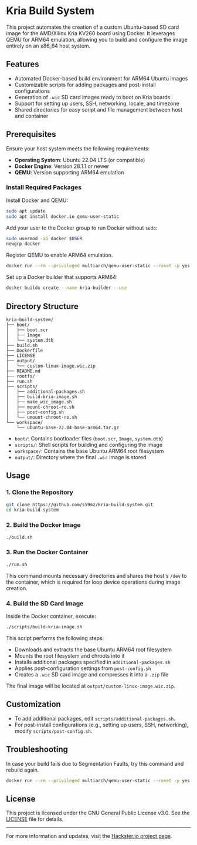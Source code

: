 
# Kria Build System

This project automates the creation of a custom Ubuntu-based SD card image for the AMD/Xilinx Kria KV260 board using Docker.
It leverages QEMU for ARM64 emulation, allowing you to build and configure the image entirely on an x86_64 host system.

## Features

- Automated Docker-based build environment for ARM64 Ubuntu images
- Customizable scripts for adding packages and post-install configurations
- Generation of `.wic` SD card images ready to boot on Kria boards
- Support for setting up users, SSH, networking, locale, and timezone
- Shared directories for easy script and file management between host and container

## Prerequisites

Ensure your host system meets the following requirements:

- **Operating System**: Ubuntu 22.04 LTS (or compatible)
- **Docker Engine**: Version 28.1.1 or newer
- **QEMU**: Version supporting ARM64 emulation

### Install Required Packages

Install Docker and QEMU:

```bash
sudo apt update
sudo apt install docker.io qemu-user-static
```

Add your user to the Docker group to run Docker without `sudo`:

```bash
sudo usermod -aG docker $USER
newgrp docker
```

Register QEMU to enable ARM64 emulation.

```bash
docker run --rm --privileged multiarch/qemu-user-static --reset -p yes
```

Set up a Docker builder that supports ARM64:

```bash
docker buildx create --name kria-builder --use
```

## Directory Structure

```plaintext
kria-build-system/
├── boot/
│   ├── boot.scr
│   ├── Image
│   └── system.dtb
├── build.sh
├── Dockerfile
├── LICENSE
├── output/
│   └── custom-linux-image.wic.zip
├── README.md
├── rootfs/
├── run.sh
├── scripts/
│   ├── additional-packages.sh
│   ├── build-kria-image.sh
│   ├── make_wic_image.sh
│   ├── mount-chroot-ro.sh
│   ├── post-config.sh
│   └── umount-chroot-ro.sh
└── workspace/
    └── ubuntu-base-22.04-base-arm64.tar.gz
```

- `boot/`: Contains bootloader files (`boot.scr`, `Image`, `system.dtb`)
- `scripts/`: Shell scripts for building and configuring the image
- `workspace/`: Contains the base Ubuntu ARM64 root filesystem
- `output/`: Directory where the final `.wic` image is stored

## Usage

### 1. Clone the Repository

```bash
git clone https://github.com/s59mz/kria-build-system.git
cd kria-build-system
```

### 2. Build the Docker Image

```bash
./build.sh
```

### 3. Run the Docker Container

```bash
./run.sh
```

This command mounts necessary directories and shares the host's `/dev` to the container, which is required for loop device operations during image creation.

### 4. Build the SD Card Image

Inside the Docker container, execute:

```bash
./scripts/build-kria-image.sh
```

This script performs the following steps:

- Downloads and extracts the base Ubuntu ARM64 root filesystem
- Mounts the root filesystem and chroots into it
- Installs additional packages specified in `additional-packages.sh`
- Applies post-configuration settings from `post-config.sh`
- Creates a `.wic` SD card image and compresses it into a `.zip` file

The final image will be located at `output/custom-linux-image.wic.zip`.

## Customization

- To add additional packages, edit `scripts/additional-packages.sh`.
- For post-install configurations (e.g., setting up users, SSH, networking), modify `scripts/post-config.sh`.

## Troubleshooting

In case your build fails due to Segmentation Faults, try this command and rebuild again.

```bash
docker run --rm --privileged multiarch/qemu-user-static --reset -p yes
```

## License

This project is licensed under the GNU General Public License v3.0. See the [LICENSE](LICENSE) file for details.

---

For more information and updates, visit the [Hackster.io project page](https://www.hackster.io/matjaz4/project-5-automate-kria-ubuntu-sd-card-image-with-docker-11f648).
